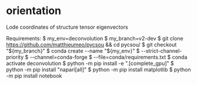 # orientation
Lode coordinates of structure tensor eigenvectors

Requirements: 
$ my_env=deconvolution
$ my_branch=v2-dev
$ git clone https://github.com/matthieumeo/pycsou && cd pycsou/
$ git checkout "${my_branch}"
$ conda create --name "${my_env}"
$              --strict-channel-priority
$              --channel=conda-forge
$              --file=conda/requirements.txt
$ conda activate deconvolution
$ python -m pip install -e ".[complete_gpu]"
$ python -m pip install "napari[all]"
$ python -m pip install matplotlib
$ python -m pip install notebook
